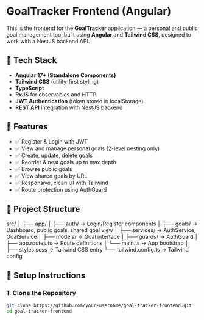 # GoalTracker Frontend (Angular)

This is the frontend for the **GoalTracker** application — a personal and public goal management tool built using **Angular** and **Tailwind CSS**, designed to work with a NestJS backend API.

## 🧰 Tech Stack

- **Angular 17+ (Standalone Components)**
- **Tailwind CSS** (utility-first styling)
- **TypeScript**
- **RxJS** for observables and HTTP
- **JWT Authentication** (token stored in localStorage)
- **REST API** integration with NestJS backend

## 🚀 Features

- ✅ Register & Login with JWT
- ✅ View and manage personal goals (2-level nesting only)
- ✅ Create, update, delete goals
- ✅ Reorder & nest goals up to max depth
- ✅ Browse public goals
- ✅ View shared goals by URL
- ✅ Responsive, clean UI with Tailwind
- ✅ Route protection using AuthGuard

## 📂 Project Structure 
src/
│
├── app/
│ ├── auth/ → Login/Register components
│ ├── goals/ → Dashboard, public goals, shared goal view
│ ├── services/ → AuthService, GoalService
│ ├── models/ → Goal interface
│ ├── guards/ → AuthGuard
│ ├── app.routes.ts → Route definitions
│ └── main.ts → App bootstrap
│
├── styles.scss → Tailwind CSS entry
└── tailwind.config.ts → Tailwind config


## 🧪 Setup Instructions

### 1. Clone the Repository

```bash
git clone https://github.com/your-username/goal-tracker-frontend.git
cd goal-tracker-frontend
